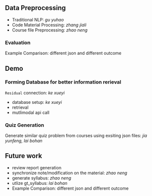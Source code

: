 ## Data Preprocessing
- Traditional NLP: *gu yuhao*
- Code Material Processing: *zhang jiali* 
- Course file Preprocessing: *zhao neng*

### Evaluation
Example Comparison: different json and different outcome

## Demo
### Forming Database for better information rerieval
`Residual` connection: *ke xueyi*
- database setup: *ke xueyi*
- retrieval 
- mutlimodal api call

### Quiz Generation
Generate similar quiz problem from courses using exsiting json files: *jia yunfeng, lai bohan*  


## Future work
- review report generation
- synchronize note/modification on the material: *zhao neng*
- generate syllabus: *zhao neng*
- utlize gt_syllabus: *lai bohan*
- Example Comparison: different json and different outcome

